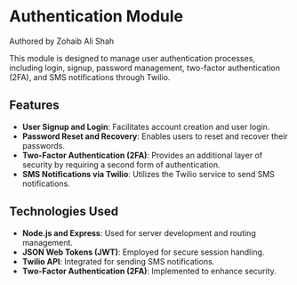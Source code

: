 # Authentication Module

Authored by Zohaib Ali Shah

This module is designed to manage user authentication processes, including login, signup, password management, two-factor authentication (2FA), and SMS notifications through Twilio.

## Features

- **User Signup and Login**: Facilitates account creation and user login.
- **Password Reset and Recovery**: Enables users to reset and recover their passwords.
- **Two-Factor Authentication (2FA)**: Provides an additional layer of security by requiring a second form of authentication.
- **SMS Notifications via Twilio**: Utilizes the Twilio service to send SMS notifications.

## Technologies Used

- **Node.js and Express**: Used for server development and routing management.
- **JSON Web Tokens (JWT)**: Employed for secure session handling.
- **Twilio API**: Integrated for sending SMS notifications.
- **Two-Factor Authentication (2FA)**: Implemented to enhance security.